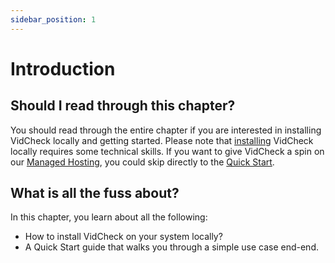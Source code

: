 ```yaml
---
sidebar_position: 1
---
```


# Introduction

## Should I read through this chapter?

You should read through the entire chapter if you are interested in installing VidCheck locally and getting started. Please note that [installing](installation) VidCheck locally requires some technical skills. If you want to give VidCheck a spin on our [Managed Hosting](/docs/introduction/managed-hosting), you could skip directly to the [Quick Start](quick-start).

## What is all the fuss about?

In this chapter, you learn about all the following:

- How to install VidCheck on your system locally?
- A Quick Start guide that walks you through a simple use case end-end.
